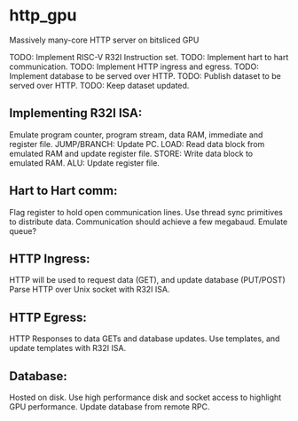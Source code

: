 # http_gpu
Massively many-core HTTP server on bitsliced GPU

TODO: Implement RISC-V R32I Instruction set.
TODO: Implement hart to hart communication.
TODO: Implement HTTP ingress and egress.
TODO: Implement database to be served over HTTP.
TODO: Publish dataset to be served over HTTP.
TODO: Keep dataset updated.

## Implementing R32I ISA:
Emulate program counter, program stream, data RAM, immediate and register file.
JUMP/BRANCH: Update PC.
LOAD: Read data block from emulated RAM and update register file.
STORE: Write data block to emulated RAM.
ALU: Update register file.

## Hart to Hart comm:
Flag register to hold open communication lines.
Use thread sync primitives to distribute data.
Communication should achieve a few megabaud.  Emulate queue?

## HTTP Ingress:
HTTP will be used to request data (GET), and update database (PUT/POST)
Parse HTTP over Unix socket with R32I ISA.

## HTTP Egress:
HTTP Responses to data GETs and database updates.
Use templates, and update templates with R32I ISA.

## Database:
Hosted on disk.
Use high performance disk and socket access to highlight GPU performance.
Update database from remote RPC.
